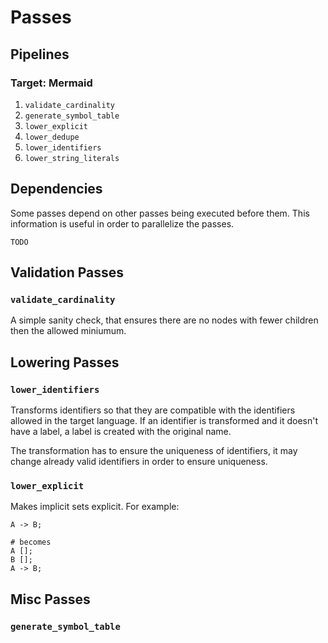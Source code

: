 # Passes

## Pipelines

### Target: Mermaid

1. `validate_cardinality`
1. `generate_symbol_table`
1. `lower_explicit`
1. `lower_dedupe`
1. `lower_identifiers`
1. `lower_string_literals`

## Dependencies

Some passes depend on other passes being executed before them. This information is useful in order to parallelize the passes.

```mermaid
TODO
```

## Validation Passes

### `validate_cardinality`

A simple sanity check, that ensures there are no nodes with fewer children then the allowed miniumum.

## Lowering Passes

### `lower_identifiers`

Transforms identifiers so that they are compatible with the identifiers allowed in the target language.
If an identifier is transformed and it doesn't have a label, a label is created with the original name.

The transformation has to ensure the uniqueness of identifiers, it may change already valid identifiers in order to
ensure uniqueness.

### `lower_explicit`

Makes implicit sets explicit. For example:

```
A -> B;

# becomes
A [];
B [];
A -> B;
```

## Misc Passes

### `generate_symbol_table`

